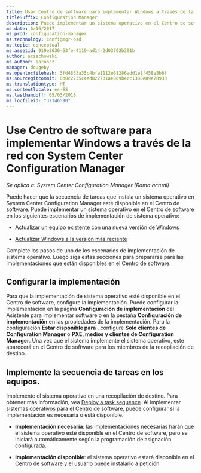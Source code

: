 ```yaml
---
title: Usar Centro de software para implementar Windows a través de la red
titleSuffix: Configuration Manager
description: Puede implementar un sistema operativo en el Centro de software para actualizar un equipo existente con una nueva versión de Windows o para actualizar Windows a la versión más reciente.
ms.date: 6/16/2017
ms.prod: configuration-manager
ms.technology: configmgr-osd
ms.topic: conceptual
ms.assetid: 919e3636-53fe-4119-ad14-2d03702b391b
author: aczechowski
ms.author: aaroncz
manager: dougeby
ms.openlocfilehash: 3fd4853a35c4bfa1112e61286add1e1f458e8b6f
ms.sourcegitcommit: 0b0c2735c4ed822731ae069b4cc1380e89e78933
ms.translationtype: HT
ms.contentlocale: es-ES
ms.lasthandoff: 05/03/2018
ms.locfileid: "32346590"
---
```

# <a name="use-software-center-to-deploy-windows-over-the-network-with-system-center-configuration-manager"></a>Use Centro de software para implementar Windows a través de la red con System Center Configuration Manager

*Se aplica a: System Center Configuration Manager (Rama actual)*

Puede hacer que la secuencia de tareas que instala un sistema operativo en System Center Configuration Manager esté disponible en el Centro de software. Puede implementar un sistema operativo en el Centro de software en los siguientes escenarios de implementación de sistema operativo:

-   [Actualizar un equipo existente con una nueva versión de Windows](refresh-an-existing-computer-with-a-new-version-of-windows.md)

-   [Actualizar Windows a la versión más reciente](upgrade-windows-to-the-latest-version.md)

Complete los pasos de uno de los escenarios de implementación de sistema operativo. Luego siga estas secciones para prepararse para las implementaciones que están disponibles en el Centro de software.

## <a name="configure-deployment-settings"></a>Configurar la implementación  
Para que la implementación de sistema operativo esté disponible en el Centro de software, configure la implementación. Puede configurar la implementación en la página **Configuración de implementación** del Asistente para implementar software o en la pestaña **Configuración de implementación** en las propiedades de la implementación. Para la configuración **Estar disponible para** , configure **Solo clientes de Configuration Manager** o **PXE, medios y clientes de Configuration Manager**. Una vez que el sistema implemente el sistema operativo, este aparecerá en el Centro de software para los miembros de la recopilación de destino.

##  <a name="BKMK_Deploy"></a> Implemente la secuencia de tareas en los equipos.  
Implemente el sistema operativo en una recopilación de destino. Para obtener más información, vea [Deploy a task sequence](manage-task-sequences-to-automate-tasks.md#BKMK_DeployTS). Al implementar sistemas operativos para el Centro de software, puede configurar si la implementación es necesaria o está disponible.

-   **Implementación necesaria**: las implementaciones necesarias harán que el sistema operativo esté disponible en el Centro de software, pero se iniciará automáticamente según la programación de asignación configurada.

-   **Implementación disponible**: el sistema operativo estará disponible en el Centro de software y el usuario puede instalarlo a petición.
